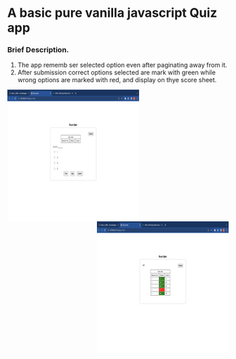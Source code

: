 # A basic pure vanilla javascript Quiz app

### Brief Description.

1.  The app rememb ser selected option even after paginating away from it.
2.  After submission correct options selected are mark with green while wrong options are marked with red, and display on thye score sheet.

<img width='300px' height='300px' align='left' src='./img1.png' >
<img  width='300px' height='300px' align='right' src='./img2.png'  >
